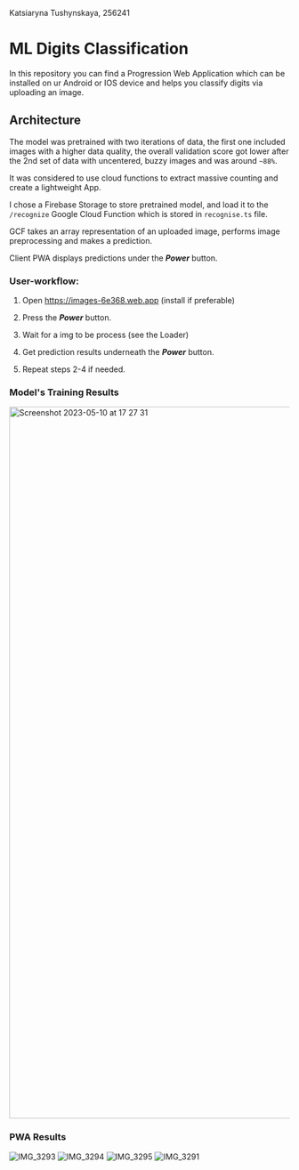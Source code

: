 Katsiaryna Tushynskaya, 256241

# ML Digits Classification

In this repository you can find a Progression Web Application which can be installed on ur Android or IOS device and helps you classify digits via uploading an image.

## Architecture
The model was pretrained with two iterations of data, the first one included images with a higher data quality, the overall validation score got lower after the 2nd set of data with uncentered, buzzy images and was around `~88%`.

It was considered to use cloud functions to extract massive counting and create a lightweight App.

I chose a Firebase Storage to store pretrained model, and load it to the `/recognize` Google Cloud Function which is stored in `recognise.ts` file.

GCF takes an array representation of an uploaded image, performs image preprocessing and makes a prediction. 

Client PWA displays predictions under the **_Power_** button.

### User-workflow:
1. Open https://images-6e368.web.app (install if preferable)

2. Press the **_Power_** button.
3. Wait for a img to be process (see the Loader)
4. Get prediction results underneath the **_Power_** button.
5. Repeat steps 2-4 if needed.

### Model's Training Results
<img width="1280" alt="Screenshot 2023-05-10 at 17 27 31" src="https://github.com/katetushkan/ImagePWA/assets/43992068/63a59a3f-8ba5-4bbf-bade-8f931cbc6215">


### PWA Results

![IMG_3293](https://github.com/katetushkan/ImagePWA/assets/43992068/164f4bd7-95db-427c-a3d2-7b06a9b96bf6)
![IMG_3294](https://github.com/katetushkan/ImagePWA/assets/43992068/094e9dec-0f8c-43ca-90d4-7de2efa18f71)
![IMG_3295](https://github.com/katetushkan/ImagePWA/assets/43992068/e6896ad9-7f1e-4cb2-8102-a81d561f84c8)
![IMG_3291](https://github.com/katetushkan/ImagePWA/assets/43992068/c37c9fbb-b660-4522-88e0-e23e18c225ab)


